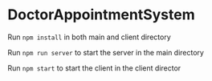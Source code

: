 # DoctorAppointmentSystem

Run `npm install` in both main and client directory

Run `npm run server` to start the server in the main directory

Run `npm start` to start the client in the client director
